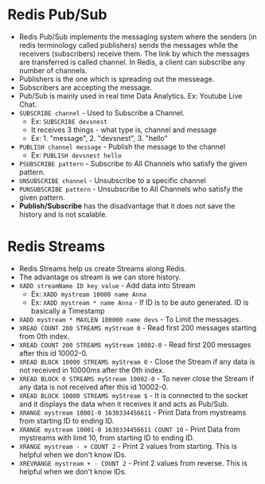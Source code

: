# Redis Pub/Sub

- Redis Pub/Sub implements the messaging system where the senders (in redis terminology called publishers) sends the messages while the receivers (subscribers) receive them. The link by which the messages are transferred is called channel. In Redis, a client can subscribe any number of channels.
- Publishers is the one which is spreading out the messeage.
- Subscribers are accepting the message.
- Pub/Sub is mainly used in real time Data Analytics. Ex: Youtube Live Chat.
- `SUBSCRIBE channel` - Used to Subscribe a Channel.
    - Ex: `SUBSCRIBE devsnest`   
    - It receives 3 things - what type is, channel and message
    - Ex: 1. "message", 2. "devsnest", 3. "hello"
- `PUBLISH channel message` - Publish the message to the channel
    - Ex: `PUBLISH devsnest hello` 
- `PSUBSCRIBE pattern` - Subscribe to All Channels who satisfy the given pattern.
- `UNSUBSCRIBE channel` - Unsubscribe to a specific channel
-  `PUNSUBSCRIBE pattern` - Unsubscribe to All Channels who satisfy the given pattern.
- __Publish/Subscribe__ has the disadvantage that it does not save the history and is not scalable.

# Redis Streams

- Redis Streams help us create Streams along Redis.
- The advantage os stream is we can store history.
- `XADD streamName ID key value` - Add data into Stream
    - Ex: `XADD mystream 10000 name Anna`
    - Ex: `XADD mystream * name Anna` - If ID is to be auto generated. ID is basically a Timestamp
- `XADD mystream * MAXLEN 100000 name devs` - To Limit the messages.
- `XREAD COUNT 200 STREAMS myStream 0` - Read first 200 messages starting from 0th index.
- `XREAD COUNT 200 STREAMS myStream 10002-0` - Read first 200 messages after this id 10002-0.
- `XREAD BLOCK 10000 STREAMS myStream 0` - Close the Stream if any data is not received in 10000ms after the 0th index.
- `XREAD BLOCK 0 STREAMS myStream 10002-0` - To never close the Stream if any data is not received after this id 10002-0.
- `XREAD BLOCK 10000 STREAMS myStream $` - It is connected to the socket and it displays the data when it receives it and acts as Pub/Sub.
- `XRANGE mystream 10001-0 1630334456611` - Print Data from mystreams from starting ID to ending ID.
- `XRANGE mystream 10001-0 1630334456611 COUNT 10` - Print Data from mystreams with limit 10, from starting ID to ending ID.
- `XRANGE mystream - + COUNT 2` - Print 2 values from starting. This is helpful when we don't know IDs.
-  `XREVRANGE mystream + - COUNT 2` - Print 2 values from reverse. This is helpful when we don't know IDs.
